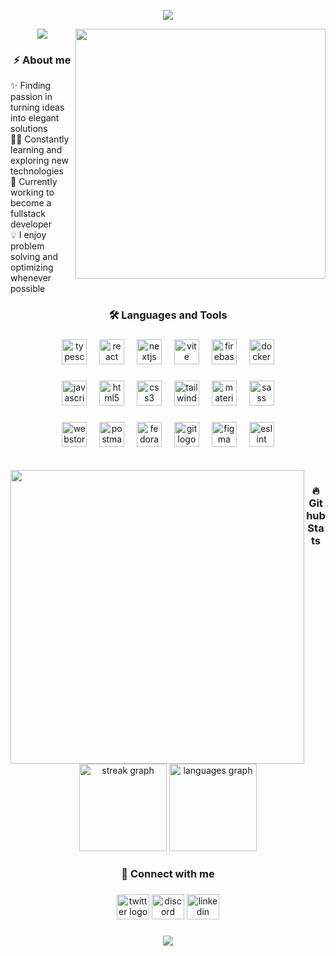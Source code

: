 <p align="center">
  <img src="https://capsule-render.vercel.app/api?type=waving&height=80&color=4B89D5&section=header"/>
</p>

<img src="https://github.com/user-attachments/assets/018edd1a-7a50-424f-a479-c51392589350" height="400px" align="right" />

<p align="center">
  <a href="https://github.com/DenverCoder1/readme-typing-svg"><img src="https://readme-typing-svg.demolab.com?font=Fira+Code&weight=500&duration=4998&pause=1000&color=4B89D5&background=EBFF3F00&center=true&width=435&lines=Hello%2C+my+name+is+Filip.;I'm+a+Frontend+Developer+%3A)"></a>
</p>


<h3 align="center">⚡️ About me</h3>


<div align="left">
    <div>✨ Finding passion in turning ideas into elegant solutions</div>
    <div>👨‍💻 Constantly learning and exploring new technologies</div>
    <div>🌱 Currently working to become a fullstack developer</div>
    <div>💡 I enjoy problem solving and optimizing whenever possible</div>
</div>

<h3 align="center">🛠️ Languages and Tools</h3>

###


<div align="center">
  <img src="https://cdn.jsdelivr.net/gh/devicons/devicon/icons/typescript/typescript-original.svg" height="40" alt="typescript logo"  />
  <img width="12" />
  <img src="https://cdn.jsdelivr.net/gh/devicons/devicon/icons/react/react-original.svg" height="40" alt="react logo"  />
  <img width="12" />
  <img src="https://cdn.jsdelivr.net/gh/devicons/devicon/icons/nextjs/nextjs-original.svg" height="40" alt="nextjs logo"  />
  <img width="12" />
  <img src="https://skillicons.dev/icons?i=vite" height="40" alt="vite logo"  />
  <img width="12" />
  <img src="https://skillicons.dev/icons?i=firebase" height="40" alt="firebase logo"  />
  <img width="12" />
  <img src="https://skillicons.dev/icons?i=docker" height="40" alt="docker logo"  />
</div>

###

<div align="center">
  <img src="https://cdn.jsdelivr.net/gh/devicons/devicon/icons/javascript/javascript-original.svg" height="40" alt="javascript logo"  />
  <img width="12" />
  <img src="https://cdn.jsdelivr.net/gh/devicons/devicon/icons/html5/html5-original.svg" height="40" alt="html5 logo"  />
  <img width="12" />
  <img src="https://cdn.jsdelivr.net/gh/devicons/devicon/icons/css3/css3-original.svg" height="40" alt="css3 logo"  />
  <img width="12" />
  <img src="https://skillicons.dev/icons?i=tailwind" height="40" alt="tailwindcss logo"  />
  <img width="12" />
  <img src="https://skillicons.dev/icons?i=materialui" height="40" alt="materialui logo"  />
  <img width="12" />
  <img src="https://skillicons.dev/icons?i=sass" height="40" alt="sass logo"  />
</div>

###

<div align="center">
  <img src="https://cdn.jsdelivr.net/gh/devicons/devicon/icons/webstorm/webstorm-original.svg" height="40" alt="webstorm logo"  />
  <img width="12" />
  <img src="https://skillicons.dev/icons?i=postman" height="40" alt="postman logo"  />
  <img width="12" />
  <img src="https://cdn.simpleicons.org/fedora/51A2DA" height="40" alt="fedora logo"  />
  <img width="12" />
  <img src="https://cdn.simpleicons.org/git/F05032" height="40" alt="git logo"  />
  <img width="12" />
  <img src="https://skillicons.dev/icons?i=figma" height="40" alt="figma logo"  />
  <img width="12" />
  <img src="https://cdn.simpleicons.org/eslint/4B32C3" height="40" alt="eslint logo"  />
</div>

<br />
<br />

<img src="https://github.com/user-attachments/assets/a94698b9-f53f-4d06-a2b3-287546709eb5" height="470px" align="left" />

<h3 align="center">🔥 Github Stats</h3> 

<div align="center">
  <img src="https://streak-stats.demolab.com?user=frontdevense&locale=en&mode=daily&theme=github_dark_dimmed&hide_border=true&border_radius=5&order=3" height="140" alt="streak graph"  />
  <img src="https://github-readme-stats.vercel.app/api/top-langs?username=frontdevense&locale=en&hide_title=false&layout=compact&card_width=355&langs_count=5&theme=github_dark_dimmed&hide_border=true&order=2" height="140" alt="languages graph"  />
</div>

###


<h3 align="center">💬 Connect with me</h3> 

###

<div align="center">
  <img src="https://raw.githubusercontent.com/maurodesouza/profile-readme-generator/master/src/assets/icons/social/twitter/default.svg" width="52" height="40" alt="twitter logo"  />
  <img src="https://raw.githubusercontent.com/maurodesouza/profile-readme-generator/master/src/assets/icons/social/discord/default.svg" width="52" height="40" alt="discord logo"  />
  <img src="https://raw.githubusercontent.com/maurodesouza/profile-readme-generator/master/src/assets/icons/social/linkedin/default.svg" width="52" height="40" alt="linkedin logo"  />
</div>

###

<p align="center">
  <img src="https://capsule-render.vercel.app/api?type=waving&height=80&color=4B89D5&section=footer"/>
</p>


